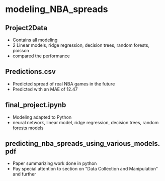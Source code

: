 # modeling_NBA_spreads

## Project2Data 
- Contains all modeling
- 2 Linear models, ridge regression, decision trees, random forests, poisson
- compared the performance

## Predictions.csv
- Predicted spread of real NBA games in the future
- Predicted with an MAE of 12.47

## final_project.ipynb
- Modeling adapted to Python
- neural network, linear model, ridge regression, decision trees, random forests models

## predicting_nba_spreads_using_various_models.pdf
- Paper summarizing work done in python
- Pay special attention to section on "Data Collection and Manipulation" and further

